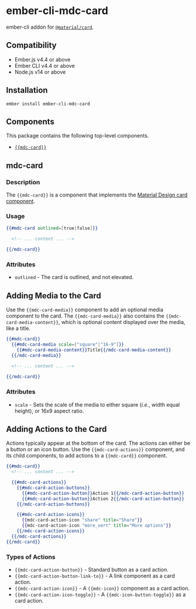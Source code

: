 ember-cli-mdc-card
======================

ember-cli addon for [`@material/card`](https://github.com/material-components/material-components-web/tree/master/packages/mdc-card).


## Compatibility

* Ember.js v4.4 or above
* Ember CLI v4.4 or above
* Node.js v14 or above

Installation
------------

    ember install ember-cli-mdc-card

Components
-----------

This package contains the following top-level components.

* [`{{mdc-card}}`](#mdc-card)

mdc-card
---------------------

### Description

The `{{mdc-card}}` is a component that implements the
[Material Design card component](https://github.com/material-components/material-components-web/tree/master/packages/mdc-card).

### Usage

```handlebars
{{#mdc-card outlined=[true|false]}}

  <!-- ... content ... -->

{{/mdc-card}}
```

### Attributes

* `outlined` - The card is outlined, and not elevated.


Adding Media to the Card
---------------------------

Use the `{{mdc-card-media}}` component to add an optional media component to the card. The
`{{mdc-card-media}}` also contains the `{{mdc-card-media-content}}`, which is optional content
displayed over the media, like a title.

```handlebars
{{#mdc-card}}
  {{#mdc-card-media scale=["square"|"16-9"]}}
    {{#mdc-card-media-content}}Title{{/mdc-card-media-content}}
  {{/mdc-card-media}}
  
  <!-- ... content ... -->

{{/mdc-card}}
```

### Attributes

* `scale` - Sets the scale of the media to either square (_i.e._, width equal height), or 16x9 aspect ratio.

Adding Actions to the Card
----------------------------

Actions typically appear at the bottom of the card. The actions can either be a button or
an icon button. Use the `{{mdc-card-actions}}` component, and its child components, to add
actions to a `{{mdc-card}}` component.

```handlebars
{{#mdc-card}}
  <!-- ... content ... -->

  {{#mdc-card-actions}}
    {{#mdc-card-action-buttons}}
      {{#mdc-card-action-button}}Action 1{{/mdc-card-action-button}}
      {{#mdc-card-action-button}}Action 2{{/mdc-card-action-button}}
    {{/mdc-card-action-buttons}}

    {{#mdc-card-action-icons}}
      {{mdc-card-action-icon "share" title="Share"}}
      {{mdc-card-action-icon "more_vert" title="More options"}}
    {{/mdc-card-action-icons}}
  {{/mdc-card-actions}}
{{/mdc-card}}
```

### Types of Actions

* `{{mdc-card-action-button}}` - Standard button as a card action.
* `{{mdc-card-action-button-link-to}}` - A link component as a card action.
* `{{mdc-card-action-icon}}` - A ``{{mdc-icon}}`` component as a card action.
* `{{mdc-card-action-icon-toggle}}` - A ``{{mdc-icon-button-toggle}}`` as a card action.
